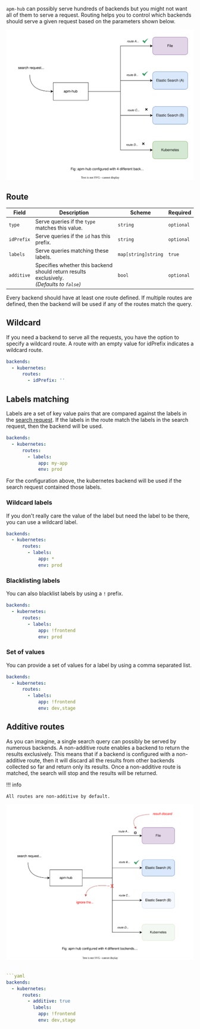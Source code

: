 `apm-hub` can possibly serve hundreds of backends but you might not want all of them to serve a request. Routing helps you to control which backends should serve a given request based on the parameters shown below.

![Routing Diagram](../images/routing.svg)

## Route

| Field      | Description                                                                                  | Scheme              | Required   |
| ---------- | -------------------------------------------------------------------------------------------- | ------------------- | ---------- |
| `type`     | Serve queries if the `type` matches this value.                                              | `string`            | `optional` |
| `idPrefix` | Serve queries if the `id` has this prefix.                                                   | `string`            | `optional` |
| `labels`   | Serve queries matching these labels.                                                         | `map[string]string` | `true`     |
| `additive` | Specifies whether this backend should return results exclusively.<br>_(Defaults to `false`)_ | `bool`              | `optional` |

Every backend should have at least one route defined. If multiple routes are defined, then the backend will be used if any of the routes match the query.

## Wildcard

If you need a backend to serve all the requests, you have the option to specify a wildcard route. A route with an empty value for idPrefix indicates a wildcard route.

```yaml
backends:
  - kubernetes:
      routes:
        - idPrefix: ''
```

## Labels matching

Labels are a set of key value pairs that are compared against the labels in the [search request](./api.md#search-param). If the labels in the route match the labels in the search request, then the backend will be used.

```yaml
backends:
  - kubernetes:
      routes:
        - labels:
            app: my-app
            env: prod
```

For the configuration above, the kubernetes backend will be used if the search request contained those labels.

### Wildcard labels

If you don't really care the value of the label but need the label to be there, you can use a wildcard label.

```yaml
backends:
  - kubernetes:
      routes:
        - labels:
            app: *
            env: prod
```

### Blacklisting labels

You can also blacklist labels by using a `!` prefix.

```yaml
backends:
  - kubernetes:
      routes:
        - labels:
            app: !frontend
            env: prod
```

### Set of values

You can provide a set of values for a label by using a comma separated list.

```yaml
backends:
  - kubernetes:
      routes:
        - labels:
            app: !frontend
            env: dev,stage
```

## Additive routes

As you can imagine, a single search query can possibly be served by numerous backends. A non-additive route enables a backend to return the results exclusively. This means that if a backend is configured with a non-additive route, then it will discard all the results from other backends collected so far and return only its results. Once a non-additive route is matched, the search will stop and the results will be returned.

!!! info

    All routes are non-additive by default.

![Non additive route](../images/non-additive-route.svg)

````yaml

```yaml
backends:
  - kubernetes:
      routes:
        - additive: true
          labels:
            app: !frontend
            env: dev,stage
````
